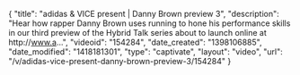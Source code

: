 {
    "title": "adidas & VICE present | Danny Brown preview 3",
    "description": "Hear how rapper Danny Brown uses running to hone his performance skills in our third preview of the Hybrid Talk series about to launch online at http:\/\/www.a...",
    "videoid": "154284",
    "date_created": "1398106885",
    "date_modified": "1418181301",
    "type": "captivate",
    "layout": "video",
    "url": "\/v\/adidas-vice-present-danny-brown-preview-3\/154284"
}